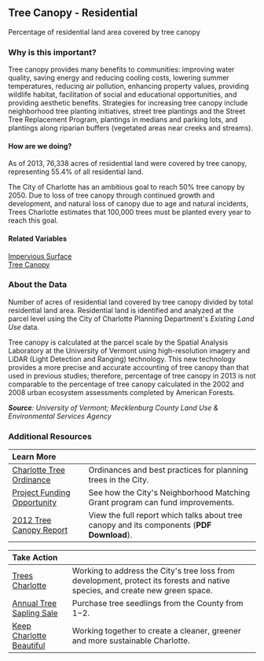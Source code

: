 ## Tree Canopy - Residential
Percentage of residential land area covered by tree canopy 

### Why is this important?
Tree canopy provides many benefits to communities: improving water quality, saving energy and reducing cooling costs, lowering summer temperatures, reducing air pollution, enhancing property values, providing wildlife habitat, facilitation of social and educational opportunities, and providing aesthetic benefits. Strategies for increasing tree canopy include neighborhood tree planting initiatives, street tree plantings and the Street Tree Replacement Program, plantings in medians and parking lots, and plantings along riparian buffers (vegetated areas near creeks and streams). 

#### How are we doing?
As of 2013, 76,338 acres of residential land were covered by tree canopy, representing 55.4% of all residential land. 

The City of Charlotte has an ambitious goal to reach 50% tree canopy by 2050. Due to loss of tree canopy through continued growth and development, and natural loss of canopy due to age and natural incidents, Trees Charlotte estimates that 100,000 trees must be planted every year to reach this goal.

#### Related Variables
<a href="javascript:void(0)" onclick="model.metricId = 'm4'">Impervious Surface</a>  
<a href="javascript:void(0)" onclick="model.metricId = 'm3'">Tree Canopy</a>   

### About the Data
Number of acres of residential land covered by tree canopy divided by total residential land area. Residential land is identified and analyzed at the parcel level using the City of Charlotte Planning Department's *Existing Land Use* data. 

Tree canopy is calculated at the parcel scale by the Spatial Analysis Laboratory at the University of Vermont using high-resolution imagery and LiDAR (Light Detection and Ranging) technology. This new technology provides a more precise and accurate accounting of tree canopy than that used in previous studies; therefore, percentage of tree canopy in 2013 is not comparable to the percentage of tree canopy calculated in the 2002 and 2008 urban ecosystem assessments completed by American Forests. 

_**Source**: University of Vermont; Mecklenburg County Land Use & Environmental Services Agency_

### Additional Resources
| Learn More |  | 
| :- | :- |
|[Charlotte Tree Ordinance](http://charlottenc.gov/Engineering/LandscapeManagement/Trees/Pages/default.aspx)| Ordinances and best practices for planning trees in the City.
|[Project Funding Opportunity](http://charlottenc.gov/NBS/CE/NMG/Pages/default.aspx)| See how the City's Neighborhood Matching Grant program can fund improvements.
|[2012 Tree Canopy Report](http://treescharlotte.org/wp-content/uploads/2014/02/TreeCanopy_Report_MecklenburgCountyNC.pdf) | View the full report which talks about tree canopy and its components (**PDF Download**).
 
| Take Action |  | 
| :- | :- |
|[Trees Charlotte](http://www.treescharlotte.org)| Working to address the City's tree loss from development, protect its forests and native species, and create new green space.
|[Annual Tree Sapling Sale](http://charmeck.org/mecklenburg/county/LUESA/WaterandLandResources/Conservation/Pages/Tree%20Seedling%20Sale.aspx)|Purchase tree seedlings from the County from $1-$2.
|[Keep Charlotte Beautiful](http://charlottenc.gov/NBS/CE/KCB/Pages/default.aspx)| Working together to create a cleaner, greener and more sustainable Charlotte.